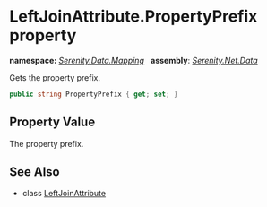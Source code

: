 # LeftJoinAttribute.PropertyPrefix property
**namespace:** *[Serenity.Data.Mapping](../../README.md#serenity.data.mapping-namespace)*   **assembly**: *[Serenity.Net.Data](../../README.md)*

Gets the property prefix.

```csharp
public string PropertyPrefix { get; set; }
```

## Property Value

The property prefix.

## See Also

* class [LeftJoinAttribute](../LeftJoinAttribute.md)
